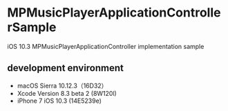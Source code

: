 # MPMusicPlayerApplicationControllerSample
iOS 10.3 MPMusicPlayerApplicationController implementation sample

## development environment
- macOS Sierra 10.12.3（16D32）
- Xcode Version 8.3 beta 2 (8W120l)
- iPhone 7 iOS 10.3 (14E5239e)
